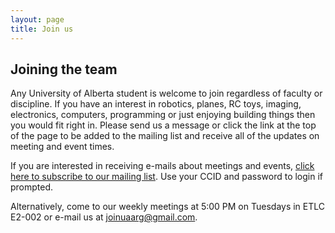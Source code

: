 ```yaml
---
layout: page
title: Join us
---
```


## Joining the team ##
Any University of Alberta student is welcome to join regardless of faculty or discipline. If you have an interest in robotics, planes, RC toys, imaging, electronics, computers, programming or just enjoying building things then you would fit right in. Please send us a message or click the link at the top of the page to be added to the mailing list and receive all of the updates on meeting and event times. 

If you are interested in receiving e-mails about meetings and events,
[click here to subscribe to our mailing list](https://www.ualberta.ca/~delliott/local/dist/uaarg/add-to-mailings.html).
Use your CCID and password to login if prompted. 

Alternatively, come to our weekly meetings at 5:00 PM on 
Tuesdays in ETLC E2-002 or e-mail us at [joinuaarg@gmail.com](mailto:joinuaarg@gmail.com).
